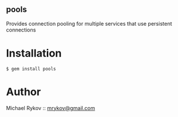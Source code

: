 pools
-----

Provides connection pooling for multiple services that
use persistent connections

Installation
============

    $ gem install pools


Author
=====

Michael Rykov :: mrykov@gmail.com
